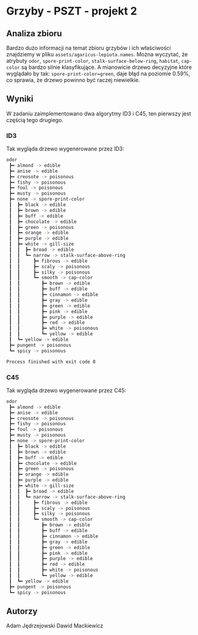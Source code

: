 # Grzyby - PSZT - projekt 2

## Analiza zbioru

Bardzo dużo informacji na temat zbioru grzybów i ich właściwości znajdziemy w pliku `assets/agaricus-lepiota.names`.
Można wyczytać, że atrybuty `odor`, `spore-print-color`, `stalk-surface-below-ring`, `habitat`, `cap-color` są bardzo silnie klasyfikujące.
A mianowicie drzewo decyzyjne które wyglądało by tak: `spore-print-color=green`, daje błąd na poziomie 0.59%, co sprawia, że drzewo powinno być raczej niewielkie.

## Wyniki

W zadaniu zaimplementowano dwa algorytmy ID3 i C45, ten pierwszy jest częścią tego drugiego.

### ID3

Tak wygląda drzewo wygenerowane przez ID3:

```bash
odor
 ┣━ almond -> edible
 ┣━ anise -> edible
 ┣━ creosote -> poisonous
 ┣━ fishy -> poisonous
 ┣━ foul -> poisonous
 ┣━ musty -> poisonous
 ┣━ none -> spore-print-color
 ┃  ┣━ black -> edible
 ┃  ┣━ brown -> edible
 ┃  ┣━ buff -> edible
 ┃  ┣━ chocolate -> edible
 ┃  ┣━ green -> poisonous
 ┃  ┣━ orange -> edible
 ┃  ┣━ purple -> edible
 ┃  ┣━ white -> gill-size
 ┃  ┃  ┣━ broad -> edible
 ┃  ┃  ┗━ narrow -> stalk-surface-above-ring
 ┃  ┃     ┣━ fibrous -> edible
 ┃  ┃     ┣━ scaly -> poisonous
 ┃  ┃     ┣━ silky -> poisonous
 ┃  ┃     ┗━ smooth -> cap-color
 ┃  ┃        ┣━ brown -> edible
 ┃  ┃        ┣━ buff -> edible
 ┃  ┃        ┣━ cinnamon -> edible
 ┃  ┃        ┣━ gray -> edible
 ┃  ┃        ┣━ green -> edible
 ┃  ┃        ┣━ pink -> edible
 ┃  ┃        ┣━ purple -> edible
 ┃  ┃        ┣━ red -> edible
 ┃  ┃        ┣━ white -> poisonous
 ┃  ┃        ┗━ yellow -> edible
 ┃  ┗━ yellow -> edible
 ┣━ pungent -> poisonous
 ┗━ spicy -> poisonous

Process finished with exit code 0

```

### C45

Tak wygląda drzewo wygenerowane przez C45:

```bash
odor
 ┣━ almond -> edible
 ┣━ anise -> edible
 ┣━ creosote -> poisonous
 ┣━ fishy -> poisonous
 ┣━ foul -> poisonous
 ┣━ musty -> poisonous
 ┣━ none -> spore-print-color
 ┃  ┣━ black -> edible
 ┃  ┣━ brown -> edible
 ┃  ┣━ buff -> edible
 ┃  ┣━ chocolate -> edible
 ┃  ┣━ green -> poisonous
 ┃  ┣━ orange -> edible
 ┃  ┣━ purple -> edible
 ┃  ┣━ white -> gill-size
 ┃  ┃  ┣━ broad -> edible
 ┃  ┃  ┗━ narrow -> stalk-surface-above-ring
 ┃  ┃     ┣━ fibrous -> edible
 ┃  ┃     ┣━ scaly -> poisonous
 ┃  ┃     ┣━ silky -> poisonous
 ┃  ┃     ┗━ smooth -> cap-color
 ┃  ┃        ┣━ brown -> edible
 ┃  ┃        ┣━ buff -> edible
 ┃  ┃        ┣━ cinnamon -> edible
 ┃  ┃        ┣━ gray -> edible
 ┃  ┃        ┣━ green -> edible
 ┃  ┃        ┣━ pink -> edible
 ┃  ┃        ┣━ purple -> edible
 ┃  ┃        ┣━ red -> edible
 ┃  ┃        ┣━ white -> poisonous
 ┃  ┃        ┗━ yellow -> edible
 ┃  ┗━ yellow -> edible
 ┣━ pungent -> poisonous
 ┗━ spicy -> poisonous
```

## Autorzy

Adam Jędrzejowski
Dawid Mackiewicz
